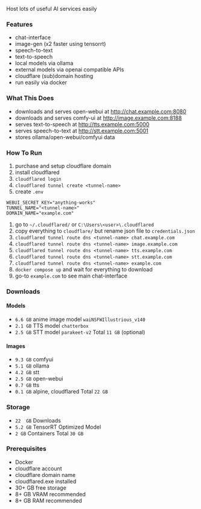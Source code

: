 Host lots of useful AI services easily
### Features
- chat-interface
- image-gen (x2 faster using tensorrt)
- speech-to-text
- text-to-speech
- local models via ollama
- external models via openai compatible APIs
- cloudflare (sub)domain hosting
- run easily via docker
### What This Does
- downloads and serves open-webui at http://chat.example.com:8080
- downloads and serves comfy-ui at http://image.example.com:8188
- serves text-to-speech at http://tts.example.com:5000
- serves speech-to-text at http://stt.example.com:5001
- stores ollama/open-webui/comfyui data
### How To Run
1. purchase and setup cloudflare domain
2. install cloudflared
3. `cloudflared login`
4. `cloudflared tunnel create <tunnel-name>`
5. create `.env`
``` env
WEBUI_SECRET_KEY="anything-works"
TUNNEL_NAME="<tunnel-name>"
DOMAIN_NAME="example.com"
```
1. go to `~/.cloudflared/` or `C:\Users\<user>\.cloudflared`
2. copy everything to `cloudflare/` but rename json file to `credentials.json`
3. `cloudflared tunnel route dns <tunnel-name> chat.example.com`
4. `cloudflared tunnel route dns <tunnel-name> image.example.com`
5. `cloudflared tunnel route dns <tunnel-name> tts.example.com`
6. `cloudflared tunnel route dns <tunnel-name> stt.example.com`
7. `cloudflared tunnel route dns <tunnel-name> example.com`
8. `docker compose up` and wait for everything to download
9. go-to `example.com` to see main chat-interface

### Downloads
#### Models
- `6.6 GB` anime image model `waiNSFWIllustrious_v140`
- `2.1 GB` TTS model `chatterbox`
- `2.5 GB` STT model `parakeet-v2`
Total `11 GB` (optional)
#### Images
- `9.3 GB` comfyui
- `5.1 GB` ollama
- `4.2 GB` stt
- `2.5 GB` open-webui
- `0.7 GB` tts
- `0.1 GB` alpine, cloudflared
Total `22 GB`

### Storage
- `22  GB` Downloads
- `5.2 GB` TensorRT Optimized Model
- `2 GB` Containers
Total `30 GB`

### Prerequisites
- Docker
- cloudflare account 
- cloudflare domain name
- cloudflared.exe installed
- 30+ GB free storage
- 8+ GB VRAM recommended
- 8+ GB RAM recommended